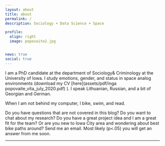 ```yaml
---
layout: about
title: about
permalink: /
description: Sociology + Data Science + Space 

profile:
  align: right
  image: popovaite2.jpg


news: true
social: true
---
```


I am a PhD candidate at the department of Sociology& Criminology at the  University of Iowa. I study emotions, gender, and status in space analog environments (download my CV [here](assets/pdf/inga popovaite_vita_july_2020.pdf) ). I speak Lithuanian, Russian, and a bit of Georgian and German.

When I am not behind my computer, I bike, swim, and read. 

Do you have questions that are not covered in this blog? Do you want to chat about my research? Do you have a great project idea and I am a great fit for the team? Or are you new to Iowa City area and wondering about best bike paths around? Send me an email. Most likely (p<.05) you will get an answer from me soon. 

***
